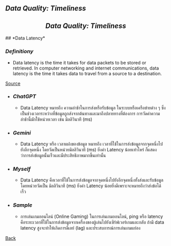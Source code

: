 ##  *Data Quality: Timeliness*
<h2 align="center"><em>Data Quality: Timeliness</em></h2>
## *Data Latency*

### *Definitiony*
  - Data latency is the time it takes for data packets to be stored or retrieved. In computer networking and internet communications, data latency is the time it takes data to travel from a source to a destination.

[Source](https://www.techtarget.com/searchcio/definition/data-latency)

  
  - ### *ChatGPT*
      -   Data Latency หมายถึง ความล่าช้าในการส่งหรือรับข้อมูล ในระบบหรือเครือข่ายต่าง ๆ ซึ่งเป็นช่วงเวลาระหว่างที่ข้อมูลถูกส่งจากต้นทางและมาถึงปลายทางที่ต้องการ การวัดค่าความล่าช้านี้มักใช้หน่วยเวลา เช่น มิลลิวินาที (ms)
   
      
  - ### *Gemini*
      -   Data Latency หรือ เวลาแฝงของข้อมูล หมายถึง เวลาที่ใช้ในการส่งข้อมูลจากจุดหนึ่งไปยังอีกจุดหนึ่ง โดยวัดเป็นหน่วยมิลลิวินาที (ms) ยิ่งค่า Latency น้อยเท่าไหร่ ก็แสดงว่าการส่งข้อมูลนั้นเร็วและมีประสิทธิภาพมากขึ้นเท่านั้น
      
- ### *Myself*
  -    Data Latency คือเวลาที่ใช้ในการส่งข้อมูลจากจุดหนึ่งไปยังอีกจุดหนึ่งทั้งส่งและรับข้อมูล โดยหน่วยวัดเป็น มิลลิวินาที (ms) ยิ่งค่า Latency น้อยยิ่งดีเพราะจะหมายถึงว่าส่งข้อได้เร็ว
  
- ### *Sample*
  -   การเล่นเกมออนไลน์ (Online Gaming) ในการเล่นเกมออนไลน์, ping หรือ latency คือระยะเวลาที่ใช้ในการส่งข้อมูลจากเครื่องของผู้เล่นไปยังเซิร์ฟเวอร์เกมและกลับ ถ้ามี data latency สูงจะทำให้เกิดการดีเลย์ (lag) และประสบการณ์การเล่นเกมแย่ลง


[Back](README.md)
